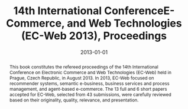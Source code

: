 ---
abstract: This book constitutes the refereed proceedings of the 14th International
  Conference on Electronic Commerce and Web Technologies (EC-Web) held in Prague,
  Czech Republic, in August 2013. In 2013, EC-Web focused on recommender systems,
  semantic e-business, business services and process management, and agent-based e-commerce.
  The 13 full and 6 short papers accepted for EC-Web, selected from 43 submissions,
  were carefully reviewed based on their originality, quality, relevance, and presentation.
authors:
- Christian Huemer
- Pasquale Lops
date: '2013-01-01'
featured: false
links:
- name: Publik
  url: https://publik.tuwien.ac.at/showentry.php?ID=245948&lang=2
publication: 'Springer, Lecture Notes in Business Information Processing (LNBIP),
  Berlin Heidelberg, 2013, ISBN: 978-3-642-39877-3; 211 S'
publication_types:
- '5'
publishDate: '2013-01-01'
title: 14th International ConferenceE-Commerce, and Web Technologies (EC-Web 2013),
  Proceedings
url_pdf: http://link.springer.com/book/10.1007%2F978-3-642-39878-0
---